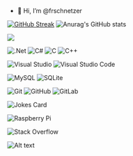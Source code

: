 - 👋 Hi, I’m @frschnetzer 

[![GitHub Streak](https://github-readme-streak-stats.herokuapp.com?user=frschnetzer&theme=radical&hide_border=true&date_format=M%20j%5B%2C%20Y%5D)](https://git.io/streak-stats)
![Anurag's GitHub stats](https://github-readme-stats.vercel.app/api?username=frschnetzer&hide_border=true&count_private=true&show_icons=true&theme=radical)


<img src="https://github-profile-trophy.vercel.app/?username=frschnetzer&row=1&column=9&theme=juicyfresh&no-frame=true%22"/>

![.Net](https://img.shields.io/badge/.NET-5C2D91?style=for-the-badge&logo=.net&logoColor=white)
![C#](https://img.shields.io/badge/c%23-%23239120.svg?style=for-the-badge&logo=c-sharp&logoColor=white)
![C](https://img.shields.io/badge/c-%2300599C.svg?style=for-the-badge&logo=c&logoColor=white)
![C++](https://img.shields.io/badge/c++-%2300599C.svg?style=for-the-badge&logo=c%2B%2B&logoColor=white)

![Visual Studio](https://img.shields.io/badge/Visual%20Studio-5C2D91.svg?style=for-the-badge&logo=visual-studio&logoColor=white)
![Visual Studio Code](https://img.shields.io/badge/Visual%20Studio%20Code-0078d7.svg?style=for-the-badge&logo=visual-studio-code&logoColor=white)

![MySQL](https://img.shields.io/badge/mysql-%2300f.svg?style=for-the-badge&logo=mysql&logoColor=white)
![SQLite](https://img.shields.io/badge/sqlite-%2307405e.svg?style=for-the-badge&logo=sqlite&logoColor=white)

![Git](https://img.shields.io/badge/git-%23F05033.svg?style=for-the-badge&logo=git&logoColor=white)
![GitHub](https://img.shields.io/badge/github-%23121011.svg?style=for-the-badge&logo=github&logoColor=white)
![GitLab](https://img.shields.io/badge/gitlab-%23181717.svg?style=for-the-badge&logo=gitlab&logoColor=white)

<img src="https://readme-jokes.vercel.app/api" alt="Jokes Card" />

![Raspberry Pi](https://img.shields.io/badge/-RaspberryPi-C51A4A?style=for-the-badge&logo=Raspberry-Pi)

![Stack Overflow](https://img.shields.io/badge/-Stackoverflow-FE7A16?style=for-the-badge&logo=stack-overflow&logoColor=white)



![Alt text](https://spotify-recently-played-readme.vercel.app/api?user=1138733588)
